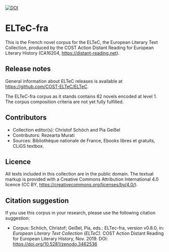 [![DOI](https://zenodo.org/badge/DOI/10.5281/zenodo.3462536.svg)](https://doi.org/10.5281/zenodo.3462536)

# ELTeC-fra

This is the French novel corpus for the ELTeC, the European Literary Text Collection, produced by the COST Action Distant Reading for European Literary History (CA16204, https://distant-reading.net). 

## Release notes

General information about ELTeC releases is available at https://github.com/COST-ELTeC/ELTeC. 

The ELTeC-fra corpus as it stands contains 82 novels encoded at level 1. The corpus composition criteria are not yet fully fulfilled. 

## Contributors

* Collection editor(s): Christof Schöch and Pia Geißel
* Contributors: Rezearta Murati
* Sources: Bibliothèque nationale de France, Ebooks libres et gratuits, CLiGS textbox. 

## Licence

All texts included in this collection are in the public domain. The textual markup is provided with a Creative Commons Attribution International 4.0 licence (CC BY, https://creativecommons.org/licenses/by/4.0/).

## Citation suggestion

If you use this corpus in your research, please use the following citation suggestion:

* Corpus: Schöch, Christof; Geißel, Pia, eds.: ELTec-fra, version v0.8.0, in: *European Literary Text Collection (ELTeC)*. COST Action Distant Reading for European Literary History, Nov. 2019. DOI: https://doi.org/10.5281/zenodo.3462536
